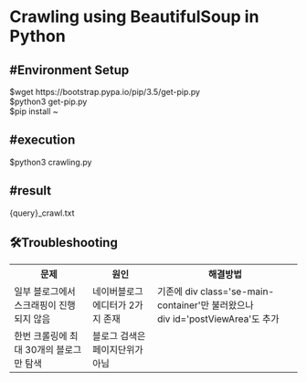<h1>Crawling using BeautifulSoup in Python</h1>

<h2>#Environment Setup</h2>
<div>$wget https://bootstrap.pypa.io/pip/3.5/get-pip.py</div>
<div>$python3 get-pip.py</div>
<div>$pip install ~</div>

<h2>#execution</h2>
<div>$python3 crawling.py</div>

<h2>#result</h2>
<div>{query}_crawl.txt</div>

<h2>🛠Troubleshooting</h2>
<body>
  <table>
  <tr>
    <th>문제</th>
    <th>원인</th>
    <th>해결방법</th>
  </tr>
  <tr>
    <td>일부 블로그에서 스크래핑이 진행되지 않음</td>
    <td>네이버블로그 에디터가 2가지 존재</td>
    <td>기존에 div class='se-main-container'만 불러왔으나<br>div id='postViewArea'도 추가</td>
  </tr>
  <tr>
    <td>한번 크롤링에 최대 30개의 블로그만 탐색</td>
    <td>블로그 검색은 페이지단위가 아님</td>
    <td></td>
  </tr>
</table>
</body>
